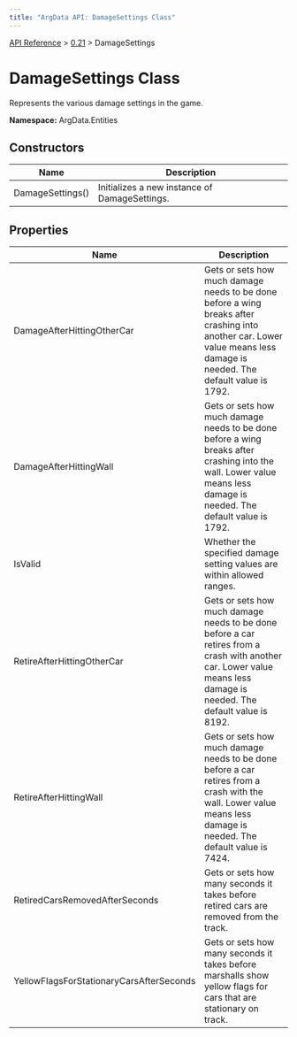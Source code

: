 ```yaml
---
title: "ArgData API: DamageSettings Class"
---
```


[API Reference](/argdata/api/) &gt; [0.21](/argdata/api/0.21/) &gt; DamageSettings

# DamageSettings Class

Represents the various damage settings in the game.

**Namespace:** ArgData.Entities

## Constructors

<table class="table table-bordered table-striped ">
<thead>
  <tr>
    <th>Name</th>
    <th>Description</th>
  </tr>
</thead>
<tbody>
  <tr>
    <td>DamageSettings()</td>
    <td>Initializes a new instance of DamageSettings.</td>
  </tr>
</tbody>
</table>


## Properties

<table class="table table-bordered table-striped ">
<thead>
  <tr>
    <th>Name</th>
    <th>Description</th>
  </tr>
</thead>
<tbody>
  <tr>
    <td>DamageAfterHittingOtherCar</td>
    <td>Gets or sets how much damage needs to be done before a wing breaks after crashing into another car.
Lower value means less damage is needed. The default value is 1792.</td>
  </tr>
  <tr>
    <td>DamageAfterHittingWall</td>
    <td>Gets or sets how much damage needs to be done before a wing breaks after crashing into the wall.
Lower value means less damage is needed. The default value is 1792.</td>
  </tr>
  <tr>
    <td>IsValid</td>
    <td>Whether the specified damage setting values are within allowed ranges.</td>
  </tr>
  <tr>
    <td>RetireAfterHittingOtherCar</td>
    <td>Gets or sets how much damage needs to be done before a car retires from a crash with another car.
Lower value means less damage is needed. The default value is 8192.</td>
  </tr>
  <tr>
    <td>RetireAfterHittingWall</td>
    <td>Gets or sets how much damage needs to be done before a car retires from a crash with the wall.
Lower value means less damage is needed. The default value is 7424.</td>
  </tr>
  <tr>
    <td>RetiredCarsRemovedAfterSeconds</td>
    <td>Gets or sets how many seconds it takes before retired cars are removed from the track.</td>
  </tr>
  <tr>
    <td>YellowFlagsForStationaryCarsAfterSeconds</td>
    <td>Gets or sets how many seconds it takes before marshalls show yellow flags for cars that
are stationary on track.</td>
  </tr>
</tbody>
</table>


